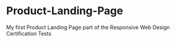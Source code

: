 # Product-Landing-Page

My first Product Landing Page part of the Responsive Web Design Certification Tests
